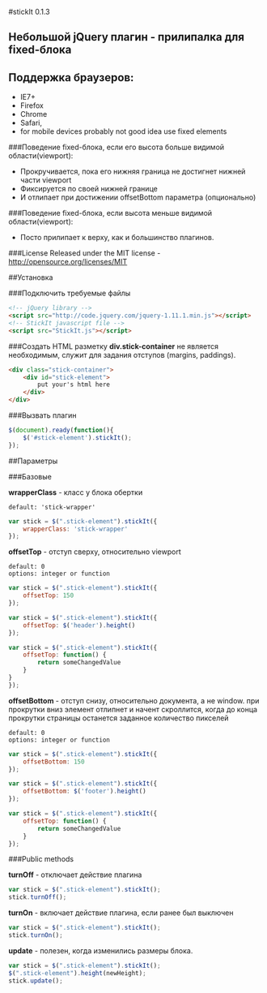 #stickIt 0.1.3
## Небольшой jQuery плагин - прилипалка для fixed-блока

## Поддержка браузеров:
* IE7+
* Firefox
* Chrome
* Safari,
* for mobile devices probably not good idea use fixed elements

###Поведение fixed-блока, если его высота больше видимой области(viewport):
* Прокручивается, пока его нижняя граница не достигнет нижней части viewport
* Фиксируется по своей нижней границе
* И отлипает при достижении offsetBottom параметра (опционально)

###Поведение fixed-блока, если высота меньше видимой области(viewport):
* Посто прилипает к верху, как и большинство плагинов.

###License
Released under the MIT license - http://opensource.org/licenses/MIT

##Установка

###Подключить требуемые файлы

```html
<!-- jQuery library -->
<script src="http://code.jquery.com/jquery-1.11.1.min.js"></script>
<!-- StickIt javascript file -->
<script src="StickIt.js"></script>
```

###Создать HTML разметку
**div.stick-container** не является необходимым, служит для задания отступов (margins, paddings).
```html
<div class="stick-container">
	<div id="stick-element">
		put your's html here
	</div>
</div>
```

###Вызвать плагин
```javascript
$(document).ready(function(){
	$('#stick-element').stickIt();
});
```

##Параметры

###Базовые

**wrapperClass** - класс у блока обертки
```
default: 'stick-wrapper'
```

```javascript
var stick = $(".stick-element").stickIt({
	wrapperClass: 'stick-wrapper'
});
```

**offsetTop** - отступ сверху, относительно viewport
```
default: 0
options: integer or function
```

```javascript
var stick = $(".stick-element").stickIt({
	offsetTop: 150
});

var stick = $(".stick-element").stickIt({
	offsetTop: $('header').height()
});

var stick = $(".stick-element").stickIt({
	offsetTop: function() {
		return someChangedValue
	}
}
});
```

**offsetBottom** - отступ снизу, относительно документа, а не window.
при прокрутки вниз элемент отлипнет и начент скроллится,
когда до конца прокрутки страницы
останется заданное количество пикселей
```
default: 0
options: integer or function
```

```javascript
var stick = $(".stick-element").stickIt({
	offsetBottom: 150
});

var stick = $(".stick-element").stickIt({
	offsetBottom: $('footer').height()
});

var stick = $(".stick-element").stickIt({
	offsetTop: function() {
		return someChangedValue
	}
});
```

###Public methods

**turnOff** - отключает действие плагина

```javascript
var stick = $(".stick-element").stickIt();
stick.turnOff();
```

**turnOn** - включает действие плагина, если ранее был выключен

```javascript
var stick = $(".stick-element").stickIt();
stick.turnOn();
```

**update** - полезен, когда изменились размеры блока.

```javascript
var stick = $(".stick-element").stickIt();
$(".stick-element").height(newHeight);
stick.update();
```